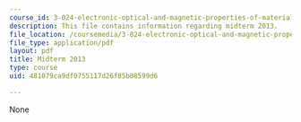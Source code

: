 ```yaml
---
course_id: 3-024-electronic-optical-and-magnetic-properties-of-materials-spring-2013
description: This file contains information regarding midterm 2013.
file_location: /coursemedia/3-024-electronic-optical-and-magnetic-properties-of-materials-spring-2013/481079ca9df0755117d26f85b08599d6_MIT3_024S13_midterm2013.pdf
file_type: application/pdf
layout: pdf
title: Midterm 2013
type: course
uid: 481079ca9df0755117d26f85b08599d6

---
```

None